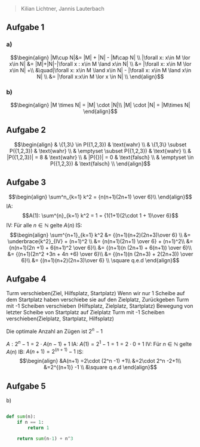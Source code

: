 > Kilian Lichtner, Jannis Lauterbach

## Aufgabe 1

### a)
$$\begin{align}
|M\cup N|&= |M| + |N| - |M\cap N| \\
|\forall x: x\in M \lor  x\in N| &= |M|+|N|-|\forall x : x\in M \land x\in N| \\
 &= |\forall x: x\in M \lor x\in N| +\\ 
 &\quad|\forall x: x\in M \land x\in N| - |\forall x: x\in M \land x\in N| \\
 &= |\forall x:x\in M \lor x \in N| \\
\end{align}$$
### b)
$$\begin{align}
|M \times N| = |M| \cdot |N|\\
|M| \cdot |N| = |M\times N|
\end{align}$$
## Aufgabe 2
$$\begin{align}
& \{1,3\} \in P({1,2,3}) & \text{wahr} \\
& \{1,3\} \subset P({1,2,3}) & \text{wahr} \\
& \emptyset \subset P({1,2,3}) & \text{wahr} \\
& |P({1,2,3})| = 8 & \text{wahr} \\
& |P({})| = 0 & \text{falsch} \\
& \emptyset \in P({1,2,3}) & \text{falsch} \\
\end{align}$$




## Aufgabe 3

$$\begin{align}
\sum^n_{k=1} k^2 = {n(n+1)(2n+1) \over 6}\\
\end{align}$$
IA:
$$A(1): \sum^{n}_{k=1} k^2 = 1 = {1(1+1)(2\cdot 1 + 1)\over 6}$$
IV: Für alle $n \in \mathbb N$ gelte $A(n)$
IS:
$$\begin{align}
\sum^{n+1}_{k=1} k^2 &=  {(n+1)(n+2)(2n+3)\over 6} \\
&= \underbrace{k^2}_{IV} + (n+1)^2 \\
&= {n(n+1)(2n+1) \over 6} + (n+1)^2\\
&= {n(n+1)(2n +1) + 6(n+1)^2 \over 6}\\
&= {(n+1)(n (2n+1) + 6(n+1)) \over 6}\\
&= {(n+1)(2n^2 +3n + 4n +6) \over 6}\\
&= {(n+1)(n (2n+3) + 2(2n+3)) \over 6}\\
&= {(n+1)(n+2)(2n+3)\over 6} \\
\square q.e.d
\end{align}$$
## Aufgabe 4

Turm verschieben(Ziel, Hilfsplatz, Startplatz)
    Wenn wir nur 1 Scheibe auf dem Startplatz haben verschiebe sie auf den Zielplatz, Zurückgeben
    Turm mit -1 Scheiben verschieben (Hilfsplatz, Zielplatz, Startplatz)
    Bewegung von letzter Scheibe von Startplatz auf Zielplatz
    Turm mit -1 Scheiben verschieben(Zielplatz, Startplatz, Hilfsplatz)


Die optimale Anzahl an Zügen ist $2^n -1$

$A: 2^n -1 = 2\cdot A(n-1) + 1$
IA: $A(1) = 2^1 -1 = 1 = 2\cdot 0 +1$
IV: Für $n\in \mathbb N$ gelte $A(n)$
IB: $A(n+1) = 2^{(n+1)} -1$
IS: 
$$\begin{align}
&A(n+1)  =2\cdot (2^n -1) +1\\
&=2\cdot 2^n -2+1\\
&=2^{(n+1)} -1 \\
&\square q.e.d
\end{align}$$

## Aufgabe 5

b)
```python

def sum(n):
    if n == 1:
        return 1

    return sum(n-1) + n^3

```